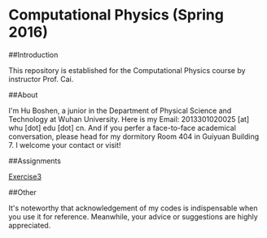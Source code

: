 # **Computational Physics (Spring 2016)**

##Introduction

  This repository is established for the Computational Physics course by instructor Prof. Cai.
  
##About

  I'm Hu Boshen, a junior in the Department of Physical Science and Technology at Wuhan University. Here is my Email: 2013301020025 [at] whu [dot] edu [dot] cn. And if you perfer a face-to-face academical conversation, please head for my dormitory Room 404 in Guiyuan Building 7. I welcome your contact or visit!
  
##Assignments

  [Exercise3](https://github.com/endeavor19/computationalphysics_N2013301020025/blob/master/Exercise3.md) 
  
##Other
  
  It's noteworthy that acknowledgement of my codes is indispensable when you use it for reference. Meanwhile, your advice or suggestions are highly appreciated.
  
